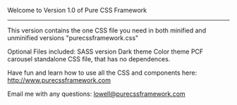 Welcome to Version 1.0 of Pure CSS Framework
****************************************************************************************************************

This version contains the one CSS file you need in both minified and unminified versions "purecssframework.css"

Optional Files included: 
SASS version
Dark theme
Color theme
PCF carousel standalone CSS file, that has no dependences.

Have fun and learn how to use all the CSS and components here: http://www.purecssframework.com

Email me with any questions: lowell@purecssframework.com
